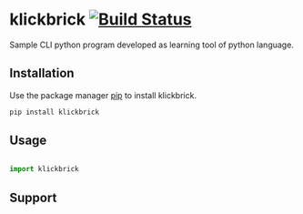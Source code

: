 # klickbrick  [![Build Status](https://travis-ci.com/nhonaitran/klickbrick.svg?branch=master)](https://travis-ci.com/nhonaitran/klickbrick)

Sample CLI python program developed as learning tool
of python language.

## Installation

Use the package manager [pip](https://pip.pypa.io/en/stable/) to install klickbrick.

```bash
pip install klickbrick
```

## Usage

```python

import klickbrick

```

## Support


